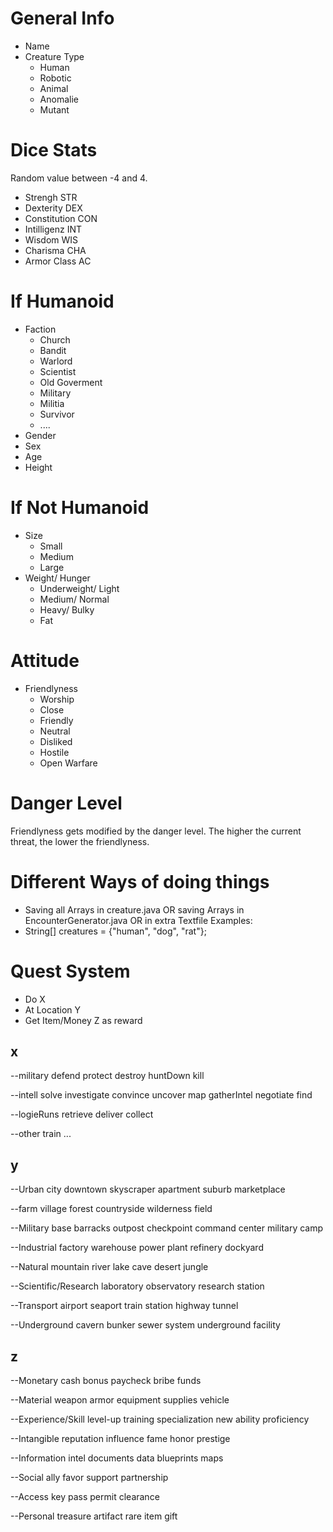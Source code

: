 
# General Info

- Name
- Creature Type
  - Human
  - Robotic
  - Animal
  - Anomalie
  - Mutant

# Dice Stats

Random value between -4 and 4.

- Strengh STR
- Dexterity DEX
- Constitution CON
- Intilligenz INT
- Wisdom WIS
- Charisma CHA
- Armor Class AC

# If Humanoid

- Faction
  - Church
  - Bandit
  - Warlord
  - Scientist
  - Old Goverment
  - Military
  - Militia
  - Survivor
  - ....
- Gender
- Sex
- Age
- Height

# If Not Humanoid

- Size
  - Small
  - Medium
  - Large
- Weight/ Hunger
  - Underweight/ Light
  - Medium/ Normal
  - Heavy/ Bulky
  - Fat

# Attitude

- Friendlyness
  - Worship
  - Close
  - Friendly
  - Neutral
  - Disliked
  - Hostile
  - Open Warfare

# Danger Level

Friendlyness gets modified by the danger level. The higher the current threat, the lower the friendlyness.

# Different Ways of doing things

- Saving all Arrays in creature.java OR saving Arrays in EncounterGenerator.java OR in extra Textfile
Examples:
- String[] creatures = {"human", "dog", "rat"};

# Quest System

- Do X
- At Location Y
- Get Item/Money Z as reward

## x

--military
defend
protect
destroy
huntDown
kill

--intell
solve
investigate
convince
uncover
map
gatherIntel
negotiate
find

--logieRuns
retrieve
deliver
collect

--other
train
...

## y

--Urban
city
downtown
skyscraper
apartment
suburb
marketplace

--farm
village
forest
countryside
wilderness
field

--Military
base
barracks
outpost
checkpoint
command center
military camp

--Industrial
factory
warehouse
power plant
refinery
dockyard

--Natural
mountain
river
lake
cave
desert
jungle

--Scientific/Research
laboratory
observatory
research station

--Transport
airport
seaport
train station
highway
tunnel

--Underground
cavern
bunker
sewer system
underground facility

## z

--Monetary
cash
bonus
paycheck
bribe
funds

--Material
weapon
armor
equipment
supplies
vehicle

--Experience/Skill
level-up
training
specialization
new ability
proficiency

--Intangible
reputation
influence
fame
honor
prestige

--Information
intel
documents
data
blueprints
maps

--Social
ally
favor
support
partnership

--Access
key
pass
permit
clearance

--Personal
treasure
artifact
rare item
gift
